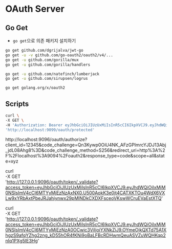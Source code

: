 # OAuth Server

## Go Get
- `go get`으로 의존 패키지 설치하기
```bash
go get github.com/dgrijalva/jwt-go
go get -u -v github.com/go-oauth2/oauth2/v4/...
go get -u github.com/gorilla/mux
go get -u github.com/gorilla/handlers

go get -u github.com/natefinch/lumberjack
go get -u github.com/sirupsen/logrus

go get golang.org/x/oauth2
```

## Scripts
```bash
curl \
-X GET \
-H 'Authorization: Bearer eyJhbGciOiJIUzUxMiIsInR5cCI6IkpXVCJ9.eyJhdWQiOiIxMjM0NSIsImV4cCI6MTYyMjU3MjczMywic3ViIjoiYXNkZiJ9.cXndM_cQ9HsmBqBjpLKtXCc8-tDf81qsfragWn4vOiBDthoT0l7ZHS9ushfR3vMXSgb-9b1EGgad-UETuw2J3Q' \
'http://localhost:9099/oauth/protected'


```

http://localhost:9096/oauth/authorize?client_id=12345&code_challenge=Qn3Kywp0OiU4NK_AFzGPlmrcYJDJ13Abj_jdL08Ahg8%3D&code_challenge_method=S256&redirect_uri=http%3A%2F%2Flocalhost%3A9094%2Foauth2&response_type=code&scope=all&state=xyz

curl \
-X GET \
'http://127.0.0.1:9096/oauth/token/_validate?access_token=eyJhbGciOiJIUzUxMiIsInR5cCI6IkpXVCJ9.eyJhdWQiOiIxMjM0NSIsImV4cCI6MTYyMjEzNzAxNX0.U500AokK3e0jt4CATXKTOu4WdX6VXLw9xYRbAxtPbeJRJahiynwx29pMlNDkCXDXFsceoVKswWCruEVaEstXTQ'


curl \
-X GET \
'http://127.0.0.1:9096/oauth/token/_validate?access_token=eyJhbGciOiJIUzUxMiIsInR5cCI6IkpXVCJ9.eyJhdWQiOiIxMjM0NSIsImV4cCI6MTYyMjEzNzA0OCwic3ViIjoiYXNkZiJ9.OYmeOjkQXTd75A1XhgzS9afqYZhg2zng_kD55hOR4fKNi9oBaLFBcRDHwmQeuASVZuWQHKqp2nIq1PXg5IE3Hg'